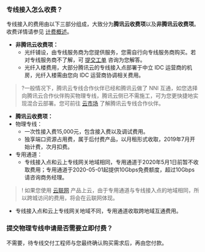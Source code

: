 ### 专线接入怎么收费？
专线接入的费用由以下三部分组成，大致分为**腾讯云收费项**以及**非腾讯云收费项**。
收费详情请参见 [计费概述](https://cloud.tencent.com/document/product/216/543#.E4.B8.93.E7.94.A8.E9.80.9A.E9.81.93)。
- **非腾讯云收费项：**
  - 光纤铺设，由专线服务商为您提供服务，您需自行向专线服务商购买。若对专线服务商不了解，可 [提交工单](https://console.cloud.tencent.com/workorder/category) 咨询为您解答。
  - 光纤入楼费用，大部分腾讯云的专线接入点部署于中立 IDC 运营商的机房，光纤入楼需由您向 IDC 运营商协调相关费用。
>?一般情况下，腾讯云专线合作伙伴已经和腾讯云做了 NNI 互通，如您选择向腾讯云合作伙伴购买物理专线，腾讯云侧已不需施工，可为您更快捷地实现混合云部署。您可前往 [云市场](https://market.cloud.tencent.com/categories/1042) 了解腾讯云专线合作伙伴。
- **腾讯云收费项：**
 - 物理专线：
   - 一次性接入费15,000元，包含接入费以及调试费用。
   - 独享端口资源占用费，属于后付费产品，以月租形式收取，2019年7月开始计费，次月扣费。
 - 专用通道：
   - 专线接入点和云上专线网关地域相同，专用通道于2020年5月1日前暂不收取费用；专用通道于2020-05-01起提供10Gbps免费额度，超过10Gbps请咨询商务经理。
>! 如果您使用 [云联网](https://cloud.tencent.com/product/ccn) 产品上云，由于专用通道与专线接入点的地域相同，所以跨城访问的费用，将会在云联网体现。
   - 专线接入点和云上专线网关地域不同，专用通道收取跨地域互通费用。

### 提交物理专线申请是否需要立即付费？
不需要，待专线交付工程师与您最终确认购买需求后，再由您付款。
